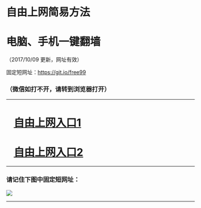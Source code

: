 ﻿# 自由上网简易方法

# 电脑、手机一键翻墙

（2017/10/09 更新，网址有效）

固定短网址：https://git.io/free99

### （微信如打不开，请转到浏览器打开）


***





# &nbsp;&nbsp; <a href="http://ft56386705.fwq-tz-1001.info/fwqtz01.html?t=10090016154 " target="_blank">自由上网入口1</a>
# &nbsp;&nbsp; <a href="http://ft2413914722.fwq-tz-1002.info/fwqtz02.html?t=100900114149 " target="_blank">自由上网入口2</a>
***

### 请记住下图中固定短网址：

<img src="https://s3-us-west-2.amazonaws.com/fwq-1001/yjfq-20170905okok.png" /> 


***

